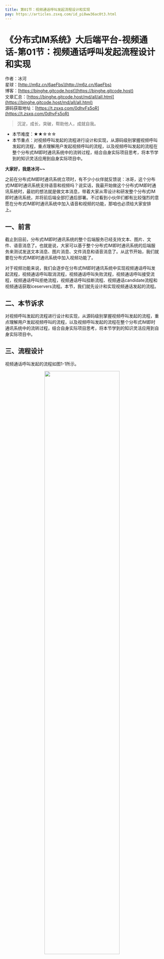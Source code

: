 ```yaml
---
title: 第01节：视频通话呼叫发起流程设计和实现
pay: https://articles.zsxq.com/id_pi8ww36ac0t3.html
---
```


# 《分布式IM系统》大后端平台-视频通话-第01节：视频通话呼叫发起流程设计和实现

作者：冰河
<br/>星球：[http://m6z.cn/6aeFbs](http://m6z.cn/6aeFbs)
<br/>博客：[https://binghe.gitcode.host](https://binghe.gitcode.host)
<br/>文章汇总：[https://binghe.gitcode.host/md/all/all.html](https://binghe.gitcode.host/md/all/all.html)
<br/>源码获取地址：[https://t.zsxq.com/0dhvFs5oR](https://t.zsxq.com/0dhvFs5oR)

> 沉淀，成长，突破，帮助他人，成就自我。

* 本节难度：★★☆☆☆
* 本节重点：对视频呼叫发起的流程进行设计和实现，从源码级别掌握视频呼叫发起的流程，重点理解用户发起视频呼叫的流程，以及视频呼叫发起的流程在整个分布式IM即时通讯系统中的流转过程，结合自身实际项目思考，将本节学到的知识灵活应用到自身实际项目中。

**大家好，我是冰河~~**

之前在分布式IM即时通讯系统立项时，有不少小伙伴就反馈说：冰哥，这个分布式IM即时通讯系统支持语音和视频吗？说实话，我最开始做这个分布式IM即时通讯系统时，最初的想法就是做文本消息，带着大家从零设计和研发整个分布式IM即时通讯系统，并将前后端全部打通后部署。不过看到小伙伴们都有比较强烈的意愿在分布式IM即时通讯系统中加入语音和视频的功能，那咱也必须给大家安排上。

## 一、前言

截止到目前，分布式IM即时通讯系统的整个后端服务已经支持文本、图片、文件、语音消息了。也就是说，大家可以基于整个分布式IM即时通讯系统的后端服务来测试发送文本消息、图片消息、文件消息和语音消息了。从这节开始，我们就要在分布式IM即时通讯系统中加入视频功能了。

对于视频功能来说，我们会逐步在分布式IM即时通讯系统中实现视频通话呼叫发起流程，视频通话呼叫取消流程，视频通话呼叫失败流程，视频通话呼叫接受流程，视频通话呼叫拒绝流程，视频通话呼叫挂断流程、视频通话candidate流程和视频通话获取iceservers流程。本节，我们就先设计和实现视频通话发起的流程。

## 二、本节诉求

对视频呼叫发起的流程进行设计和实现，从源码级别掌握视频呼叫发起的流程，重点理解用户发起视频呼叫的流程，以及视频呼叫发起的流程在整个分布式IM即时通讯系统中的流转过程，结合自身实际项目思考，将本节学到的知识灵活应用到自身实际项目中。

## 三、流程设计

视频通话呼叫发起的流程如图1-1所示。

<div align="center">
    <img src="https://binghe.gitcode.host/images/project/im/2024-01-31-001.png?raw=true" width="70%">
    <br/>
</div>

可以看到，整体流程还是比较简单的，主要涉及到用户及其好友、消息微服务、分布式缓存、即时通讯SDK、消息中间件、即时通讯后端服务等，具体流程参考图例即可。
## 查看完整文章

加入[冰河技术](http://m6z.cn/6aeFbs)知识星球，解锁完整技术文章与完整代码
